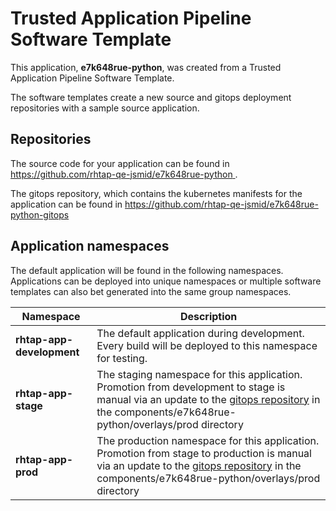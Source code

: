 # Trusted Application Pipeline Software Template

This application, **e7k648rue-python**, was created from a Trusted Application Pipeline Software Template.

The software templates create a new source and gitops deployment repositories with a sample source application. 

## Repositories

The source code for your application can be found in [https://github.com/rhtap-qe-jsmid/e7k648rue-python ](https://github.com/rhtap-qe-jsmid/e7k648rue-python ).
 
The gitops repository, which contains the kubernetes manifests for the application can be found in 
[https://github.com/rhtap-qe-jsmid/e7k648rue-python-gitops ](https://github.com/rhtap-qe-jsmid/e7k648rue-python-gitops ) 

## Application namespaces 

The default application will be found in the following namespaces. Applications can be deployed into unique namespaces or multiple software templates can also bet generated into the same group namespaces.  

|  Namespace   |  Description   |  
| -------- | -------- |   
| **rhtap-app-development** | The default application during development. Every build will be deployed to this namespace for testing. | 
| **rhtap-app-stage** | The staging namespace for this application. Promotion from development to stage is manual via an update to the [gitops repository](https://github.com/rhtap-qe-jsmid/e7k648rue-python-gitops ) in the components/e7k648rue-python/overlays/prod directory |  
| **rhtap-app-prod** | The production namespace for this application. Promotion from stage to production is manual via an update to the [gitops repository](https://github.com/rhtap-qe-jsmid/e7k648rue-python-gitops ) in the components/e7k648rue-python/overlays/prod directory | 